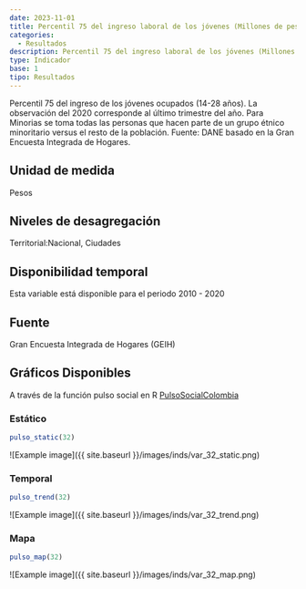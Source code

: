 ```yaml
---
date: 2023-11-01
title: Percentil 75 del ingreso laboral de los jóvenes (Millones de pesos) (nacional_gen)
categories:
  - Resultados
description: Percentil 75 del ingreso laboral de los jóvenes (Millones de pesos)
type: Indicador
base: 1
tipo: Resultados
--- 
```


Percentil 75 del ingreso de los jóvenes ocupados (14-28 años). La observación del 2020 corresponde al último trimestre del año. Para Minorias se toma todas las personas que hacen parte de un grupo étnico minoritario versus el resto de la población.
Fuente: DANE basado en la Gran Encuesta Integrada de Hogares.

## Unidad de medida
Pesos

## Niveles de desagregación
Territorial:Nacional, Ciudades

## Disponibilidad temporal
Esta variable está disponible para el periodo 2010 - 2020

## Fuente
Gran Encuesta Integrada de Hogares (GEIH)

## Gráficos Disponibles

A través de la función pulso social en R [PulsoSocialColombia](https://github.com/pulsosocialcolombia/PulsoSocialColombia)

### Estático

``` R
pulso_static(32)
```

![Example image]({{ site.baseurl }}/images/inds/var_32_static.png)

### Temporal

``` R
pulso_trend(32)
```

![Example image]({{ site.baseurl }}/images/inds/var_32_trend.png)

### Mapa

``` R
pulso_map(32)
```

![Example image]({{ site.baseurl }}/images/inds/var_32_map.png)
